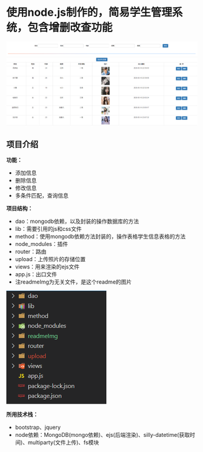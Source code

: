 # 使用node.js制作的，简易学生管理系统，包含增删改查功能
![image](https://github.com/Jackhuang-haohua/node-practice1/blob/master/readmeImg/list.png)

## 项目介绍

**功能：**
- 添加信息
- 删除信息
- 修改信息
- 多条件匹配，查询信息

**项目结构：**
- dao：mongodb依赖，以及封装的操作数据库的方法
- lib：需要引用的js和css文件
- method：使用mongodb依赖方法封装的，操作表格学生信息表格的方法
- node_modules：插件
- router：路由
- upload：上传照片的存储位置
- views：用来渲染的ejs文件
- app.js：出口文件
- 注readmeImg为无关文件，是这个readme的图片

![image](https://github.com/Jackhuang-haohua/node-practice1/blob/master/readmeImg/jiegou.png)

**所用技术栈：**
- bootstrap、jquery
- node依赖：MongoDB(mongo依赖)、ejs(后端渲染)、silly-datetime(获取时间)、multiparty(文件上传)、fs模块
